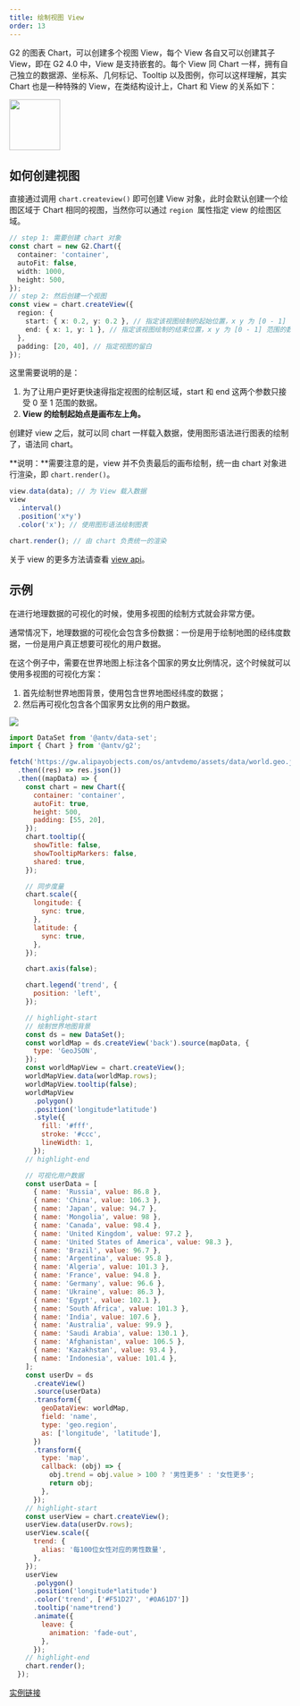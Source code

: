 ```yaml
---
title: 绘制视图 View
order: 13
---
```


G2 的图表 Chart，可以创建多个视图 View，每个 View 各自又可以创建其子 View，即在 G2 4.0 中，View 是支持嵌套的。每个 View 同 Chart 一样，拥有自己独立的数据源、坐标系、几何标记、Tooltip 以及图例，你可以这样理解，其实 Chart 也是一种特殊的 View，在类结构设计上，Chart 和 View 的关系如下：

<img src="https://gw.alipayobjects.com/mdn/rms_f5c722/afts/img/A*EZAaR7tdFlAAAAAAAAAAAABkARQnAQ" style="width:91px;">

## 如何创建视图

直接通过调用 `chart.createview()` 即可创建 View 对象，此时会默认创建一个绘图区域于 Chart 相同的视图，当然你可以通过 `region`  属性指定 view 的绘图区域。

```typescript
// step 1: 需要创建 chart 对象
const chart = new G2.Chart({
  container: 'container',
  autoFit: false,
  width: 1000,
  height: 500,
});
// step 2: 然后创建一个视图
const view = chart.createView({
  region: {
    start: { x: 0.2, y: 0.2 }, // 指定该视图绘制的起始位置，x y 为 [0 - 1] 范围的数据
    end: { x: 1, y: 1 }, // 指定该视图绘制的结束位置，x y 为 [0 - 1] 范围的数据
  },
  padding: [20, 40], // 指定视图的留白
});
```

这里需要说明的是：

1. 为了让用户更好更快速得指定视图的绘制区域，start 和 end 这两个参数只接受 0 至 1 范围的数据。
1. **View 的绘制起始点是画布左上角。**

创建好 view 之后，就可以同 chart 一样载入数据，使用图形语法进行图表的绘制了，语法同 chart。

**说明：**需要注意的是，view 并不负责最后的画布绘制，统一由 chart 对象进行渲染，即 `chart.render()`。

```typescript
view.data(data); // 为 View 载入数据
view
  .interval()
  .position('x*y')
  .color('x'); // 使用图形语法绘制图表

chart.render(); // 由 chart 负责统一的渲染
```

关于 view 的更多方法请查看 [view api](../../api/classes/view)。

## 示例

在进行地理数据的可视化的时候，使用多视图的绘制方式就会非常方便。

通常情况下，地理数据的可视化会包含多份数据：一份是用于绘制地图的经纬度数据，一份是用户真正想要可视化的用户数据。

在这个例子中，需要在世界地图上标注各个国家的男女比例情况，这个时候就可以使用多视图的可视化方案：

1. 首先绘制世界地图背景，使用包含世界地图经纬度的数据；
1. 然后再可视化包含各个国家男女比例的用户数据。

![](https://gw.alipayobjects.com/mdn/rms_f5c722/afts/img/A*jmHsQbtcJIYAAAAAAAAAAABkARQnAQ)

```javascript
import DataSet from '@antv/data-set';
import { Chart } from '@antv/g2';

fetch('https://gw.alipayobjects.com/os/antvdemo/assets/data/world.geo.json')
  .then((res) => res.json())
  .then((mapData) => {
    const chart = new Chart({
      container: 'container',
      autoFit: true,
      height: 500,
      padding: [55, 20],
    });
    chart.tooltip({
      showTitle: false,
      showTooltipMarkers: false,
      shared: true,
    });

    // 同步度量
    chart.scale({
      longitude: {
        sync: true,
      },
      latitude: {
        sync: true,
      },
    });

    chart.axis(false);

    chart.legend('trend', {
      position: 'left',
    });

    // highlight-start
    // 绘制世界地图背景
    const ds = new DataSet();
    const worldMap = ds.createView('back').source(mapData, {
      type: 'GeoJSON',
    });
    const worldMapView = chart.createView();
    worldMapView.data(worldMap.rows);
    worldMapView.tooltip(false);
    worldMapView
      .polygon()
      .position('longitude*latitude')
      .style({
        fill: '#fff',
        stroke: '#ccc',
        lineWidth: 1,
      });
    // highlight-end

    // 可视化用户数据
    const userData = [
      { name: 'Russia', value: 86.8 },
      { name: 'China', value: 106.3 },
      { name: 'Japan', value: 94.7 },
      { name: 'Mongolia', value: 98 },
      { name: 'Canada', value: 98.4 },
      { name: 'United Kingdom', value: 97.2 },
      { name: 'United States of America', value: 98.3 },
      { name: 'Brazil', value: 96.7 },
      { name: 'Argentina', value: 95.8 },
      { name: 'Algeria', value: 101.3 },
      { name: 'France', value: 94.8 },
      { name: 'Germany', value: 96.6 },
      { name: 'Ukraine', value: 86.3 },
      { name: 'Egypt', value: 102.1 },
      { name: 'South Africa', value: 101.3 },
      { name: 'India', value: 107.6 },
      { name: 'Australia', value: 99.9 },
      { name: 'Saudi Arabia', value: 130.1 },
      { name: 'Afghanistan', value: 106.5 },
      { name: 'Kazakhstan', value: 93.4 },
      { name: 'Indonesia', value: 101.4 },
    ];
    const userDv = ds
      .createView()
      .source(userData)
      .transform({
        geoDataView: worldMap,
        field: 'name',
        type: 'geo.region',
        as: ['longitude', 'latitude'],
      })
      .transform({
        type: 'map',
        callback: (obj) => {
          obj.trend = obj.value > 100 ? '男性更多' : '女性更多';
          return obj;
        },
      });
    // highlight-start
    const userView = chart.createView();
    userView.data(userDv.rows);
    userView.scale({
      trend: {
        alias: '每100位女性对应的男性数量',
      },
    });
    userView
      .polygon()
      .position('longitude*latitude')
      .color('trend', ['#F51D27', '#0A61D7'])
      .tooltip('name*trend')
      .animate({
        leave: {
          animation: 'fade-out',
        },
      });
    // highlight-end
    chart.render();
  });
```

[实例链接](../../../examples/map/map#choropleth-map)
